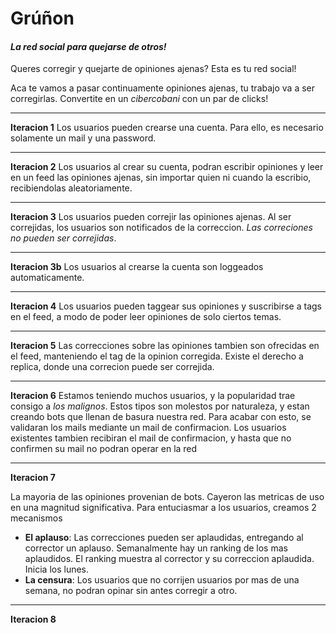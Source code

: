 # Grúñon

#### _La red social para quejarse de otros!_

Queres corregir y quejarte de opiniones ajenas? Esta es tu red social!

Aca te vamos a pasar continuamente opiniones ajenas, tu trabajo va a ser 
corregirlas. Convertite en un _cibercobani_ con un par de clicks!

***

**Iteracion 1**
Los usuarios pueden crearse una cuenta. Para ello, es necesario solamente un mail
y una password.

***

**Iteracion 2**
Los usuarios al crear su cuenta, podran escribir opiniones y leer en un feed
las opiniones ajenas, sin importar quien ni cuando la escribio, recibiendolas
aleatoriamente.

***

**Iteracion 3**
Los usuarios pueden correjir las opiniones ajenas. Al ser correjidas, los usuarios
son notificados de la correccion. _Las correciones no pueden ser correjidas_.

***

**Iteracion 3b**
Los usuarios al crearse la cuenta son loggeados automaticamente.

***

**Iteracion 4**
Los usuarios pueden taggear sus opiniones y suscribirse a tags en el feed, a modo
de poder leer opiniones de solo ciertos temas.

***

**Iteracion 5**
Las correcciones sobre las opiniones tambien son ofrecidas en el feed, manteniendo
el tag de la opinion corregida. Existe el derecho a replica, donde una correcion
puede ser correjida.

***

**Iteracion 6**
Estamos teniendo muchos usuarios, y la popularidad trae consigo a _los malignos_.
Estos tipos son molestos por naturaleza, y estan creando bots que llenan de basura
nuestra red. Para acabar con esto, se validaran los mails mediante un mail
de confirmacion. Los usuarios existentes tambien recibiran el mail de confirmacion,
y hasta que no confirmen su mail no podran operar en la red

***

**Iteracion 7**

La mayoria de las opiniones provenian de bots. Cayeron las metricas de uso en una
magnitud significativa. Para entuciasmar a los usuarios, creamos 2 mecanismos

- **El aplauso**: Las correcciones pueden ser aplaudidas, entregando al corrector
    un aplauso. Semanalmente hay un ranking de los mas aplaudidos. El ranking 
    muestra al corrector y su correccion aplaudida. Inicia los lunes.
- **La censura**: Los usuarios que no corrijen usuarios por mas de una semana, 
    no podran opinar sin antes corregir a otro.
    
*** 

**Iteracion 8**
